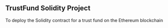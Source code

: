 ## TrustFund Solidity Project

To deploy the Solidity contract for a trust fund on the Ethereum blockchain

